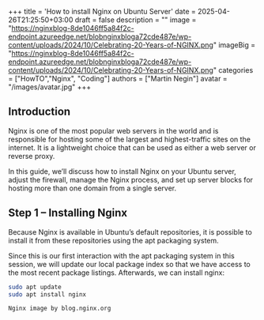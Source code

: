 +++
title = 'How to install Nginx on Ubuntu Server'
date = 2025-04-26T21:25:50+03:00
draft = false
description = ""
image = "https://nginxblog-8de1046ff5a84f2c-endpoint.azureedge.net/blobnginxbloga72cde487e/wp-content/uploads/2024/10/Celebrating-20-Years-of-NGINX.png"
imageBig = "https://nginxblog-8de1046ff5a84f2c-endpoint.azureedge.net/blobnginxbloga72cde487e/wp-content/uploads/2024/10/Celebrating-20-Years-of-NGINX.png"
categories = ["HowTO","Nginx", "Coding"]
authors = ["Martin Negin"]
avatar = "/images/avatar.jpg"
+++

## Introduction

Nginx is one of the most popular web servers in the world and is responsible for hosting some of the largest and highest-traffic sites on the internet. It is a lightweight choice that can be used as either a web server or reverse proxy.

In this guide, we’ll discuss how to install Nginx on your Ubuntu server, adjust the firewall, manage the Nginx process, and set up server blocks for hosting more than one domain from a single server.

## Step 1 – Installing Nginx

Because Nginx is available in Ubuntu’s default repositories, it is possible to install it from these repositories using the apt packaging system.

Since this is our first interaction with the apt packaging system in this session, we will update our local package index so that we have access to the most recent package listings. Afterwards, we can install nginx:

```sh
sudo apt update
sudo apt install nginx

Nginx image by blog.nginx.org 